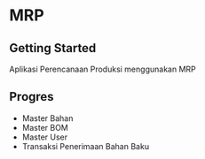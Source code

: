# MRP

## Getting Started
Aplikasi Perencanaan Produksi menggunakan MRP

## Progres
- Master Bahan
- Master BOM
- Master User
- Transaksi Penerimaan Bahan Baku